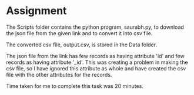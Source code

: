 # Assignment



The Scripts folder contains the python program, saurabh.py, to download the json file from the given link and to convert it into csv file.

The converted csv file, output.csv, is stored in the Data folder.

The json file from the link has few records as having attribute 'id' and few records as having attribute '_id'. This was creating a problem in making the csv file, so I have ignored this attribute as whole and have created the csv file with the other attributes for the records.

Time taken for me to complete this task was 20 minutes.
